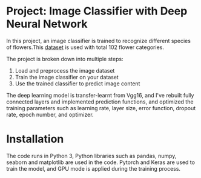# Project: Image Classifier with Deep Neural Network
In this project, an image classifier is trained to recognize different species of flowers.This [dataset](http://www.robots.ox.ac.uk/~vgg/data/flowers/102/index.html) is used with total 102 flower categories.

The project is broken down into multiple steps:

1. Load and preprocess the image dataset
2. Train the image classifier on your dataset
3. Use the trained classifier to predict image content

The deep learning model is transfer-learnt from Vgg16, and I've rebuilt fully connected layers and implemented prediction functions, and optimized the training parameters such as learning rate, layer size, error function, dropout rate, epoch number, and optimizer. 

# Installation
The code runs in Python 3, Python libraries such as pandas, numpy, seaborn and matplotlib are used in the code. Pytorch and Keras are used to train the model, and GPU mode is applied during the training process. 
